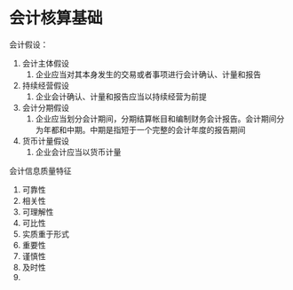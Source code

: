 # 会计核算基础

会计假设：
1. 会计主体假设
    1. 企业应当对其本身发生的交易或者事项进行会计确认、计量和报告
2. 持续经营假设
    1. 企业会计确认、计量和报告应当以持续经营为前提
3. 会计分期假设
    1. 企业应当划分会计期间，分期结算帐目和编制财务会计报告。会计期间分为年都和中期。中期是指短于一个完整的会计年度的报告期间
4. 货币计量假设
    1. 企业会计应当以货币计量

会计信息质量特征
1. 可靠性
2. 相关性
3. 可理解性
4. 可比性
5. 实质重于形式
6. 重要性
7. 谨慎性
8. 及时性
9. 


